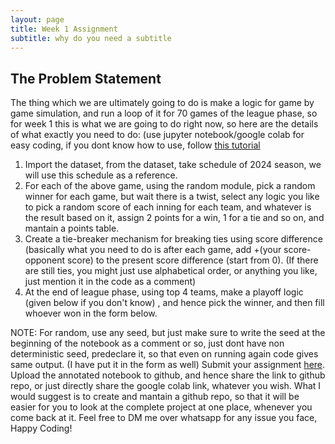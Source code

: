 ```yaml
---
layout: page
title: Week 1 Assignment
subtitle: why do you need a subtitle
---
```


## The Problem Statement
The thing which we are ultimately going to do is make a logic for game by game simulation, and run a loop of it for 70 games of the league phase, so for week 1 this is what we are going to do right now, so here are the details of what exactly you need to do: (use jupyter notebook/google colab for easy coding, if you dont know how to use, follow [this tutorial](https://www.youtube.com/watch?v=5pf0_bpNbkw)
1. Import the dataset, from the dataset, take schedule of 2024 season, we will use this schedule as a reference.
2. For each of the above game, using the random module, pick a random winner for each game, but wait there is a twist, select any logic you like to pick a random score of each inning for each team, and whatever is the result based on it, assign 2 points for a win, 1 for a tie and so on, and mantain a points table.
3. Create a tie-breaker mechanism for breaking ties using score difference (basically what you need to do is after each game, add +(your score-opponent score) to the present score difference (start from 0). (If there are still ties, you might just use alphabetical order, or anything you like, just mention it in the code as a comment)
4. At the end of league phase, using top 4 teams, make a playoff logic (given below if you don't know) , and hence pick the winner, and then fill whoever won in the form below.

NOTE: For random, use any seed, but just make sure to write the seed at the beginning of the notebook as a comment or so, just dont have non deterministic seed, predeclare it, so that even on running again code gives same output. (I have put it in the form as well)
Submit your assignment [here](https://forms.gle/wmLKH8JGTd5bmt5s6). Upload the annotated notebook to github, and hence share the link to github repo, or just directly share the google colab link, whatever you wish. What I would suggest is to create and mantain a github repo, so that it will be easier for you to look at the complete project at one place, whenever you come back at it.
Feel free to DM me over whatsapp for any issue you face, Happy Coding!
